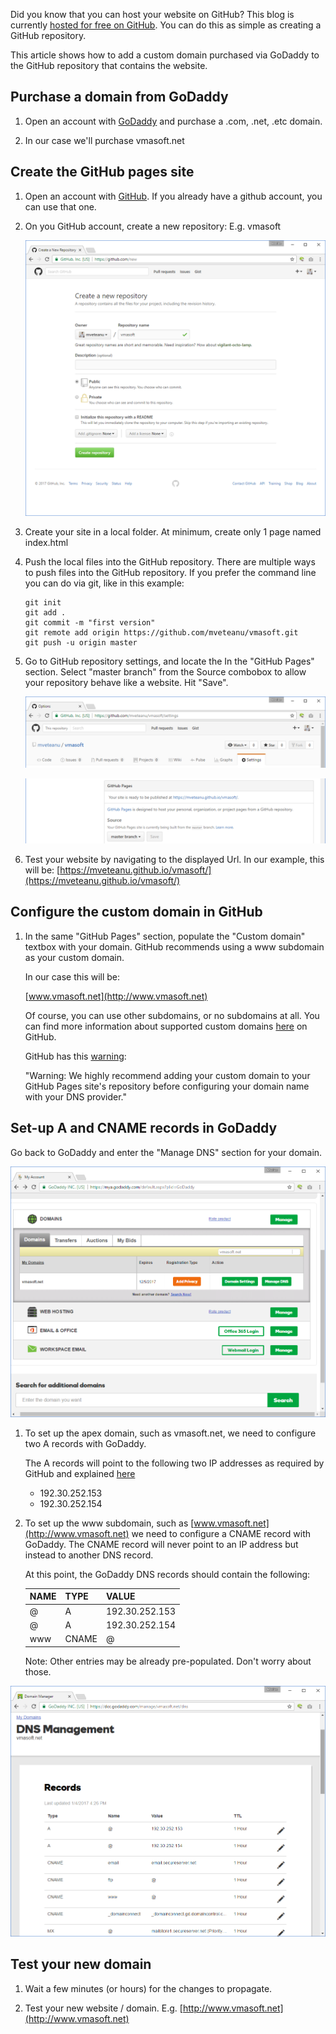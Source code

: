 Did you know that you can host your website on GitHub? This blog is currently [hosted for free on GitHub](http://github.com/mveteanu/CodeAvenger). You can do this as simple as creating a GitHub repository.

This article shows how to add a custom domain purchased via GoDaddy to the GitHub repository that contains the website.


Purchase a domain from GoDaddy
------------------------------

1. Open an account with [GoDaddy](http://www.godaddy.com) and purchase a .com, .net, .etc domain.

2. In our case we'll purchase vmasoft.net


Create the GitHub pages site
----------------------------

1. Open an account with [GitHub](http://www.github.com). If you already have a github account, you can use that one.

2. On you GitHub account, create a new repository: E.g. vmasoft

   ![](/img/posts/godaddy_github_01.png)

3. Create your site in a local folder.
At minimum, create only 1 page named index.html

4. Push the local files into the GitHub repository.
There are multiple ways to push files into the GitHub repository.
If you prefer the command line you can do via git, like in this example:
   
   ```
   git init
   git add .
   git commit -m "first version"
   git remote add origin https://github.com/mveteanu/vmasoft.git
   git push -u origin master
   ```

5. Go to GitHub repository settings, and locate the In the "GitHub Pages" section.
Select "master branch" from the Source combobox to allow your repository behave like a website.
Hit "Save".

   ![](/img/posts/godaddy_github_02.png)

   ![](/img/posts/godaddy_github_03.png)

6. Test your website by navigating to the displayed Url.
In our example, this will be: [https://mveteanu.github.io/vmasoft/](https://mveteanu.github.io/vmasoft/)


Configure the custom domain in GitHub
-------------------------------------

1. In the same "GitHub Pages" section, populate the "Custom domain" textbox with your domain. GitHub recommends using a www subdomain as your custom domain.

   In our case this will be:

   [www.vmasoft.net](http://www.vmasoft.net)

   Of course, you can use other subdomains, or no subdomains at all.
   You can find more information about supported custom domains [here](https://help.github.com/articles/about-supported-custom-domains/) on GitHub.
   
   GitHub has this [warning](https://help.github.com/articles/setting-up-a-www-subdomain/):

   "Warning: We highly recommend adding your custom domain to your GitHub Pages site's repository before configuring your domain name with your DNS provider."


Set-up A and CNAME records in GoDaddy
-------------------------------------

Go back to GoDaddy and enter the "Manage DNS" section for your domain.

   ![](/img/posts/godaddy_github_04.png)

1. To set up the apex domain, such as vmasoft.net, we need to configure two A records with GoDaddy.

   The A records will point to the following two IP addresses as required by GitHub and explained [here](https://help.github.com/articles/setting-up-an-apex-domain/)

   - 192.30.252.153
   - 192.30.252.154


2. To set up the www subdomain, such as [www.vmasoft.net](http://www.vmasoft.net) we need to configure a CNAME record with GoDaddy.
The CNAME record will never point to an IP address but instead to another DNS record.

   At this point, the GoDaddy DNS records should contain the following:

   |NAME  |   TYPE  |     VALUE          |
   |------|---------|--------------------|
   |@     |   A     |     192.30.252.153 |
   |@     |   A     |     192.30.252.154 |
   |www   |   CNAME |     @              |


   Note: Other entries may be already pre-populated. Don't worry about those.

![](/img/posts/godaddy_github_05.png)


Test your new domain
--------------------

1. Wait a few minutes (or hours) for the changes to propagate.

2. Test your new website / domain. E.g. [http://www.vmasoft.net](http://www.vmasoft.net)
